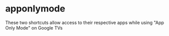 # apponlymode
These two shortcuts allow access to their respective apps while using "App Only Mode" on Google TVs
